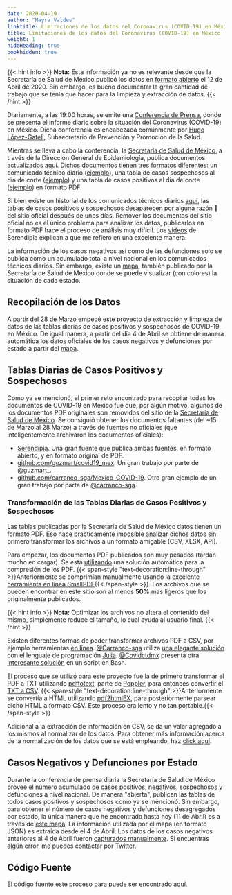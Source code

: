 ```yaml
---
date: 2020-04-19
author: "Mayra Valdes"
linktitle: Limitaciones de los datos del Coronavirus (COVID-19) en México
title: Limitaciones de los datos del Coronavirus (COVID-19) en México
weight: 1
hideHeading: true
bookhidden: true
---
```


{{< hint info >}}
**Nota:** Esta información ya no es relevante desde que la Secretaría de Salud de México publicó los datos en [formato abierto](/datos/datos-abiertos-covid-19/) el 12 de Abril de 2020. Sin embargo, es bueno documentar la gran cantidad de trabajo que se tenía que hacer para la limpieza y extracción de datos.
{{< /hint >}}

Diariamente, a las 19:00 horas, se emite una [Conferencia de Prensa](https://coronavirus.gob.mx/noticias/), donde se presenta el informe diario sobre la situación del Coronavirus (COVID-19) en México. Dicha conferencia es encabezada comúnmente por [Hugo López-Gatell](https://twitter.com/HLGatell), Subsecretario de Prevención y Promoción de la Salud. 

Mientras se lleva a cabo la conferencia, la [Secretaría de Salud de México](https://www.gob.mx/salud), a través de la Dirección General de Epidemiología,  publica documentos actualizados [aquí](https://www.gob.mx/salud/documentos/coronavirus-covid-19-comunicado-tecnico-diario-238449). Dichos documentos tienen tres formatos diferentes: un comunicado técnico diario ([ejemplo](https://www.gob.mx/cms/uploads/attachment/file/546100/Comunicado_Tecnico_Diario_COVID-19_2020.04.09.pdf)), una tabla de casos sospechosos al día de corte ([ejemplo](https://datos.covid19in.mx/tablas-diarias/sospechosos/202004/20200409.pdf)) y una tabla de casos positivos al día de corte ([ejemplo](https://datos.covid19in.mx/tablas-diarias/positivos/202004/20200409.pdf)) en formato PDF. 

Si bien existe un historial de los comunicados técnicos diarios [aquí](https://www.gob.mx/salud/documentos/informacion-internacional-y-nacional-sobre-nuevo-coronavirus-2019-ncov), las tablas de casos positivos y sospechosos desaparecen por alguna razón 🤷 del sitio oficial después de unos días. Remover los documentos del sitio oficial no es el único problema para analizar los datos, publicarlos en formato PDF 
hace el proceso de análisis muy difícil. Los [videos](https://www.youtube.com/watch?v=sDe-8ZZD3mo) de Serendipia explican a que me refiero en una excelente manera. 

La información de los casos negativos así como de las defunciones solo se publica como un acumulado total a nivel nacional en los comunicados técnicos diarios. Sin embargo, existe un [mapa](https://covid19.sinave.gob.mx/), también publicado por la Secretaría de Salud de México donde se puede visualizar (con colores) la situación de cada estado.

## Recopilación de los Datos
A partir del [28 de Marzo](https://github.com/mayrop/covid19in-mx/commit/d472d10cc7a7fad9b11099af8d5ee4f7dc07037c) empecé este proyecto de extracción y limpieza de datos de las tablas diarias de casos positivos y sospechosos de COVID-19 en México. De igual manera, a partir del día 4 de Abril se obtiene de manera automática los datos oficiales de los casos negativos y defunciones por estado a partir del [mapa](https://covid19.sinave.gob.mx/). 

## Tablas Diarias de Casos Positivos y Sospechosos 
Como ya se mencionó, el primer reto encontrado para recopilar todas los documentos de COVID-19 en México fue que, por algún motivo, algunos de los documentos PDF originales son removidos del sitio de la [Secretaría de Salud de México](https://www.gob.mx/salud/documentos/coronavirus-covid-19-comunicado-tecnico-diario-238449). Se consiguió obtener los documentos faltantes (del ~15 de Marzo al 28 Marzo) a través de fuentes no oficiales (que inteligentemente archivaron los documentos oficiales):
* [Serendipia](https://serendipia.digital/2020/03/datos-abiertos-sobre-casos-de-coronavirus-covid-19-en-mexico/). Una gran fuente que publica ambas fuentes, en formato abierto, y en formato original de PDF.
* [github.com/guzmart/covid19_mex](https://github.com/guzmart/covid19_mex). Un gran trabajo por parte de [@guzmart_](https://twitter.com/guzmart_).
* [github.com/carranco-sga/Mexico-COVID-19](https://github.com/carranco-sga/Mexico-COVID-19). Otro gran ejemplo de un gran trabajo por parte de [@carranco-sga](https://github.com/carranco-sga).

### Transformación de las Tablas Diarias de Casos Positivos y Sospechosos 
Las tablas publicadas por la Secretaría de Salud de México datos tienen un formato PDF. Eso hace practicamente imposible analizar dichos datos sin primero transformar los archivos a un formato amigable (CSV, XLSX, API).

Para empezar, los documentos PDF publicados son muy pesados (tardan mucho en cargar). Se está [utilizando](https://github.com/mayrop/covid19mx/blob/v0.0.1/scripts/processing/compress.sh#L23) una solución automática para la compresión de los PDF. {{< span-style "text-decoration:line-through" >}}Anteriormente se comprimían manualmente usando la excelente <a href="https://smallpdf.com/compress-pdf" target="_blank">herramienta en línea SmallPDF</a>{{< /span-style >}}. Los archivos que se pueden encontrar en este sitio son al menos **50%** mas ligeros que los originalmente publicados. 

{{< hint info >}}
**Nota:** Optimizar los archivos no altera el contenido del mismo, simplemente reduce el tamaño, lo cual ayuda al usuario final.
{{< /hint >}}

Existen diferentes formas de poder transformar archivos PDF a CSV, por ejemplo herramientas [en línea](https://convertio.co/pdf-csv/). [@Carranco-sga](https://github.com/carranco-sga) utiliza [una elegante solución](https://github.com/carranco-sga/Mexico-COVID-19/blob/master/Scraping/pdf_scraping.jl#L7) con el lenguaje de programación [Julia](https://julialang.org/). [@Covidctdmx](https://github.com/covidctdmx) presenta otra [interesante solución](https://github.com/covidctdmx/covid_ctd_mx/blob/master/covid_ctd_mx.sh#L166) en un script en Bash.

El proceso que se utilizó para este proyecto fue la de primero transformar el PDF a TXT utilizando [pdftotext](https://en.wikipedia.org/wiki/Pdftotext), parte de [Poppler](https://poppler.freedesktop.org/), para entonces convertir el [TXT a CSV](https://github.com/mayrop/covid19mx/blob/v0.0.1/scripts/processing/parse_pdf.py). {{< span-style "text-decoration:line-through" >}}Anteriormente se convertía a HTML utilizando <a href="https://github.com/pdf2htmlEX/pdf2htmlEX" target="_blank">pdf2htmlEX</a>, para posteriormente parsear dicho HTML a formato CSV. Este proceso era lento y no tan portable.{{< /span-style >}}

Adicional a la extracción de información en CSV, se da un valor agregado a los mismos al normalizar de los datos. Para obtener más información acerca de la normalización de los datos que se está empleando, haz [click aquí](/datos/comunicado-tecnico-diario/normalizacion/).

## Casos Negativos y Defunciones por Estado
Durante la conferencia de prensa diaria la Secretaría de Salud de México provee el número acumulado de casos positivos, negativos, sospechosos y defunciones a nivel nacional. 
De manera "abierta", publican las tablas de todos casos positivos y sospechosos como ya se mencionó. Sin embargo, para obtener el número de casos negativos y defunciones desagregados por estado, la única manera que he encontrado hasta hoy (11 de Abril) es a través de [este mapa](https://covid19.sinave.gob.mx/). La información utilizada por el mapa (en formato JSON) es extraída desde el 4 de Abril. Los datos de los casos negativos anteriores al 4 de Abril fueron [capturados manualmente](https://github.com/mayrop/datos-covid19in-mx/blob/master/scripts/analysis/bak/totales.csv). Si encuentras algún error, me puedes contactar por [Twitter](htttps://twitter.com/@mayrop).  

## Código Fuente
El código fuente este proceso para puede ser encontrado [aquí](https://github.com/mayrop/datos-covid19in-mx/).


